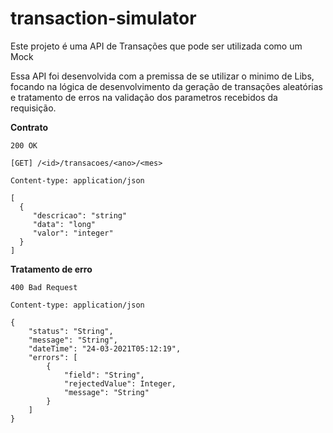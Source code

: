 # transaction-simulator
Este projeto é uma API de Transações que pode ser utilizada como um Mock

Essa API foi desenvolvida com a premissa de se utilizar o minimo de Libs, focando
na lógica de desenvolvimento da geração de transações aleatórias e tratamento de erros 
na validação dos parametros recebidos da requisição.

**Contrato**
```
200 OK

[GET] /<id>/transacoes/<ano>/<mes>

Content-type: application/json

[
  {
     "descricao": "string"
     "data": "long"
     "valor": "integer"
  }  
]
```
**Tratamento de erro**
```
400 Bad Request

Content-type: application/json

{
    "status": "String",
    "message": "String",
    "dateTime": "24-03-2021T05:12:19",
    "errors": [
        {
            "field": "String",
            "rejectedValue": Integer,
            "message": "String"
        }
    ]
}
```
